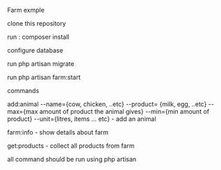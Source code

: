 Farm exmple

clone this repository

run : composer install

configure database

run php artisan migrate

run php artisan farm:start

commands 

add:animal --name={cow, chicken, ..etc} --product= {milk, egg, ..etc} --max={max amount of product the animal gives} --min={min amount of product} --unit={litres, items ... etc} - add an animal

farm:info - show details about farm

get:products - collect all products from farm

all command should be run using php artisan
